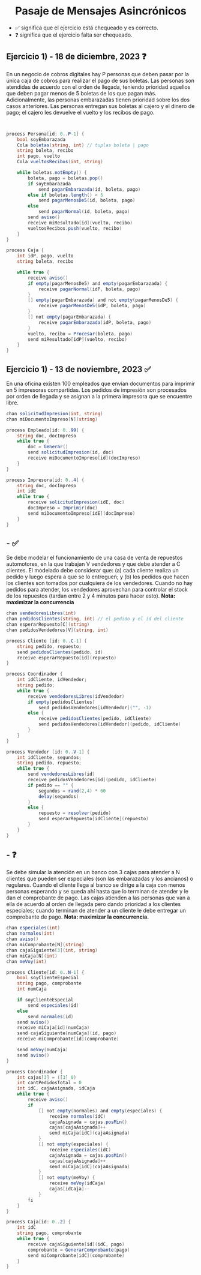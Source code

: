 <h1 align="center">Pasaje de Mensajes Asincrónicos</h1>

-   ✅ significa que el ejercicio está chequeado y es correcto.
-   ❓ significa que el ejercicio falta ser chequeado.

## Ejercicio 1) - 18 de diciembre, 2023 ❓

En un negocio de cobros digitales hay P personas que deben pasar por la única caja de cobros para realizar el pago de sus boletas. Las personas son atendidas de acuerdo con el orden de llegada, teniendo prioridad aquellos que deben pagar menos de 5 boletas de los que pagan más. Adicionalmente, las personas embarazadas tienen prioridad sobre los dos casos anteriores. Las personas entregan sus boletas al cajero y el dinero de pago; el cajero les devuelve el vuelto y los recibos de pago.

```cs


process Persona[id: 0..P-1] {
    bool soyEmbarazada
    Cola boletas(string, int) // tuplas boleta | pago
    string boleta, recibo
    int pago, vuelto
    Cola vueltosRecibos(int, string)

    while boletas.notEmpty() {
        boleta, pago = boletas.pop()
        if soyEmbarazada
            send pagarEmbarazada(id, boleta, pago)
        else if boletas.length() < 5
            send pagarMenosDe5(id, boleta, pago)
        else
            send pagarNormal(id, boleta, pago)
        send aviso()
        receive miResultado[id](vuelto, recibo)
        vueltosRecibos.push(vuelto, recibo)
    }
}

process Caja {
    int idP, pago, vuelto
    string boleta, recibo

    while true {
        receive aviso()
        if empty(pagarMenosDe5) and empty(pagarEmbarazada) {
            receive pagarNormal(idP, boleta, pago)
        }
        [] empty(pagarEmbarazada) and not empty(pagarMenosDe5) {
            receive pagarMenosDe5(idP, boleta, pago)
        }
        [] not empty(pagarEmbarazada) {
            receive pagarEmbarazada(idP, boleta, pago)
        }
        vuelto, recibo = Procesar(boleta, pago)
        send miResultado[idP](vuelto, recibo)
    }
}
```

## Ejercicio 1) - 13 de noviembre, 2023 ✅

En una oficina existen 100 empleados que envían documentos para imprimir en 5 impresoras compartidas. Los pedidos de impresión son procesados por orden de llegada y se asignan a la primera impresora que se encuentre libre.

```cs
chan solicitudImpresion(int, string)
chan miDocumentoImpreso[N](string)

process Empleado[id: 0..99] {
    string doc, docImpreso
    while true {
        doc = Generar()
        send solicitudImpresion(id, doc)
        receive miDocumentoImpreso[id](docImpreso)
    }
}

process Impresora[id: 0..4] {
    string doc, docImpreso
    int idE
    while true {
        receive solicitudImpresion(idE, doc)
        docImpreso = Imprimir(doc)
        send miDocumentoImpreso[idE](docImpreso)
    }
}
```

## - ✅

Se debe modelar el funcionamiento de una casa de venta de repuestos automotores, en la que trabajan V vendedores y que debe atender a C clientes. El modelado debe considerar que: (a) cada cliente realiza un pedido y luego espera a que se lo entreguen; y (b) los pedidos que hacen los clientes son tomados por cualquiera de los vendedores. Cuando no hay pedidos para atender, los vendedores aprovechan para controlar el stock de los repuestos (tardan entre 2 y 4 minutos para hacer esto).
**Nota: maximizar la concurrencia**

```cs
chan vendedoresLibres(int)
chan pedidosClientes(string, int) // el pedido y el id del cliente
chan esperarRepuesto[C](string)
chan pedidosVendedores[V](string, int)

process Cliente [id: 0..C-1] {
    string pedido, repuesto;
    send pedidosClientes(pedido, id)
    receive esperarRepuesto[id](repuesto)
}

process Coordinador {
    int idCliente, idVendedor;
    string pedido;
    while true {
        receive vendedoresLibres(idVendedor)
        if empty(pedidosClientes)
            send pedidosVendedores[idVendedor]("", -1)
        else {
            receive pedidosClientes(pedido, idCliente)
            send pedidosVendedores[idVendedor](pedido, idCliente)
        }
    }
}

process Vendedor [id: 0..V-1] {
    int idCliente, segundos;
    string pedido, repuesto;
    while true {
        send vendedoresLibres(id)
        receive pedidosVendedores[id](pedido, idCliente)
        if pedido == "" {
            segundos = rand(2,4) * 60
            delay(segundos)
        }
        else {
            repuesto = resolver(pedido)
            send esperarRepuesto[idCliente](repuesto)
        }
    }
}
```

## - ❓

Se debe simular la atención en un banco con 3 cajas para atender a N clientes que pueden ser especiales (son las embarazadas y los ancianos) o regulares. Cuando el cliente llega al banco se dirige a la caja con menos personas esperando y se queda ahí hasta que lo terminan de atender y le dan el comprobante de pago. Las cajas atienden a las personas que van a ella de acuerdo al orden de llegada pero dando prioridad a los clientes especiales; cuando terminan de atender a un cliente le debe entregar un comprobante de pago.
**Nota: maximizar la concurrencia.**

```cs
chan especiales(int)
chan normales(int)
chan aviso()
chan miComprobante[N](string)
chan cajaSiguiente[3](int, string)
chan miCaja[N](int)
chan meVoy(int)

process Cliente[id: 0..N-1] {
    bool soyClienteEspecial
    string pago, comprobante
    int numCaja

    if soyClienteEspecial
        send especiales(id)
    else
        send normales(id)
    send aviso()
    receive miCaja[id](numCaja)
    send cajaSiguiente[numCaja](id, pago)
    receive miComprobante[id](comprobante)

    send meVoy(numCaja)
    send aviso()
}

process Coordinador {
    int cajas[3] = ([3] 0)
    int cantPedidosTotal = 0
    int idC, cajaAsignada, idCaja
    while true {
        receive aviso()
        if
            [] not empty(normales) and empty(especiales) {
                receive normales(idC)
                cajaAsignada = cajas.posMin()
                cajas[cajaAsignada]++
                send miCaja[idC](cajaAsignada)
            }
            [] not empty(especiales) {
                receive especiales(idC)
                cajaAsignada = cajas.posMin()
                cajas[cajaAsignada]++
                send miCaja[idC](cajaAsignada)
            }
            [] not empty(meVoy) {
                receive meVoy(idCaja)
                cajas[idCaja]--
            }
        fi
    }
}

process Caja[id: 0..2] {
    int idC
    string pago, comprobante
    while true {
        receive cajaSiguiente[id](idC, pago)
        comprobante = GenerarComprobante(pago)
        send miComprobante[idC](comprobante)
    }
}
```
